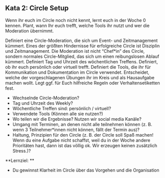 ## Kata 2: Circle Setup 

Wenn ihr euch im Circle noch nicht kennt, lernt euch in der Woche 0 kennen. Plant, wann Ihr euch trefft, welche Tools ihr nutzt und wer die Moderation übernimmt.

Definiert eine Circle-Moderation, die sich um Event- und Zeitmanagement kümmert. Eines der größten Hindernisse für erfolgreiche Circle ist Disziplin und Zeitmanagement. Die Moderation ist nicht “Chef\*in” des Circle, sondern normales Circle-Mitglied, das sich um einen reibungslosen Ablauf kümmert. Definiert Tag und Uhrzeit des wöchentlichen Treffens. Definiert, ob ihr euch persönlich oder virtuell trefft. Definiert die Tools, die ihr für Kommunikation und Dokumentation im Circle verwendet. Entscheidet, welche der vorgeschlagenen Übungen ihr im Kreis und als Hausaufgabe machen wollt. Legt ggf. für Euch hilfreiche Regeln oder Verhaltensetiketten fest.

- Wechselnde Circle-Moderation?
- Tag und Uhrzeit des Weekly?
- Wöchentliche Treffen sind: persönlich / virtuell?
- Verwendete Tools (Können alle sie nutzen?)
- Wo teilen wir die Ergebnisse? Nutzen wir social media Kanäle?
- Umgang mit Terminen, an denen nicht alle teilnehmen können (z. B. wenn 3 Teilnehmer\*innen nicht können, fällt der Termin aus)?
- Haltung, Prinzipien für den Circle (z. B. der Circle soll Spaß machen! Wenn du eine Aufgabe nicht schaffst, weil du in der Woche andere Prioritäten hast, dann ist das völlig ok. Wir erzeugen keinen zusätzlich Stress.)?

**Lernziel: **

- Du gewinnst Klarheit im Circle über das Vorgehen und die Organisation